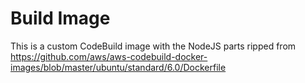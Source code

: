 # Build Image

This is a custom CodeBuild image with the NodeJS parts ripped from https://github.com/aws/aws-codebuild-docker-images/blob/master/ubuntu/standard/6.0/Dockerfile
